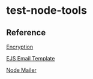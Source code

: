 # test-node-tools

## Reference

[Encryption](https://dev.to/jobizil/encrypt-and-decrypt-data-in-nodejs-using-aes-256-cbc-2l6d)

[EJS Email Template](https://medium.com/geekculture/email-templating-with-ejs-node-sendgrid-8f98dacef572)

[Node Mailer](https://edigleyssonsilva.medium.com/how-to-send-emails-securely-using-gmail-and-nodejs-eef757525324)

